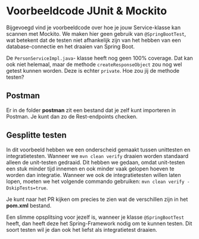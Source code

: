 # Voorbeeldcode JUnit & Mockito
Bijgevoegd vind je voorbeeldcode over hoe je jouw Service-klasse kan scannen met Mockito. We maken hier geen gebruik van
`@SpringBootTest`, wat betekent dat de testen niet afhankelijk zijn van het hebben van een database-connectie en het
draaien van Spring Boot.

De `PersonServiceImpl.java`- klasse heeft nog geen 100% coverage. Dat kan ook niet helemaal, maar de methode
`createResponseObject` zou nog wel getest kunnen worden. Deze is echter `private`. Hoe zou jij de methode testen?

## Postman
Er in de folder __postman__ zit een bestand dat je zelf kunt importeren in Postman. Je kunt dan zo de Rest-endpoints
checken.

## Gesplitte testen
In dit voorbeeld hebben we een onderscheid gemaakt tussen unittesten en integratietesten. Wanneer we `mvn clean verify` 
draaien worden standaard alleen de unit-testen gedraaid. Dit hebben we gedaan, omdat unit-testen een stuk minder tijd 
innemen en ook minder vaak gelopen hoeven te worden dan integratie. Wanneer we ook de integratietesten willen laten
lopen, moeten we het volgende commando gebruiken: `mvn clean verify -DskipTests=true`.

Je kunt naar het PR kijken om precies te zien wat de verschillen zijn in het __pom.xml__ bestand.

Een slimme opsplitsing voor jezelf is, wanneer je klasse `@SpringBootTest` heeft, dan heeft deze het Spring-Framework
nodig om te kunnen testen. Dit soort testen wil je dan ook het liefst als integratietest draaien.
